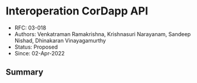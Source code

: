 <!--
 Copyright IBM Corp. All Rights Reserved.

 SPDX-License-Identifier: CC-BY-4.0
 -->
# Interoperation CorDapp API

- RFC: 03-018
- Authors: Venkatraman Ramakrishna, Krishnasuri Narayanam, Sandeep Nishad, Dhinakaran Vinayagamurthy
- Status: Proposed
- Since: 02-Apr-2022

## Summary


